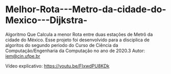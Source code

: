 # Melhor-Rota---Metro-da-cidade-do-Mexico---Dijkstra-
Algoritmo Que Calcula a menor Rota entre duas estações de Metrô da cidade do México.
Esse projeto foi desenvolvido para a disciplica de algoritos do segundo periodo do Curso de Ciência da Computação/Engenharia da Computação
no ano de 2020.3
Autor: iem@cin.ufpe.br

Vídeo explicativo: https://youtu.be/FIxwdPU8KDk

